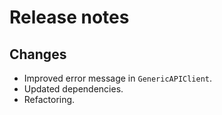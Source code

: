 # Release notes

## Changes

- Improved error message in `GenericAPIClient`.
- Updated dependencies.
- Refactoring.
